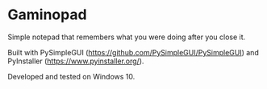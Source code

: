 # Gaminopad
Simple notepad that remembers what you were doing after you close it.

Built with PySimpleGUI (https://github.com/PySimpleGUI/PySimpleGUI) and PyInstaller (https://www.pyinstaller.org/).

Developed and tested on Windows 10.
